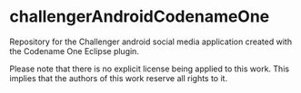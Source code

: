 # challengerAndroidCodenameOne
Repository for the Challenger android social media application created with the Codename One Eclipse plugin.

Please note that there is no explicit license being applied to this work. This implies that the authors of this work reserve all rights to it.
